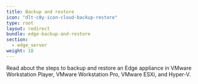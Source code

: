 ```yaml
---
title: Backup and restore
icon: "dlt-c8y-icon-cloud-backup-restore"
type: root
layout: redirect
bundle: edge-backup-and-restore
section: 
  - edge_server
weight: 18
---
```


Read about the steps to backup and restore an Edge appliance in VMware Workstation Player, VMware Workstation Pro, VMware ESXi, and Hyper-V.